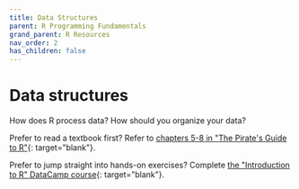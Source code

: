 ```yaml
---
title: Data Structures
parent: R Programming Fundamentals
grand_parent: R Resources
nav_order: 2
has_children: false
---
```


# Data structures

How does R process data? How should you organize your data?

Prefer to read a textbook first? Refer to [chapters 5-8 in "The Pirate's Guide to R"](https://bookdown.org/ndphillips/YaRrr/scalersvectors.html){: target="blank"}.

Prefer to jump straight into hands-on exercises? Complete [the "Introduction to R" DataCamp course](https://learn.datacamp.com/courses/free-introduction-to-r){: target="blank"}.
